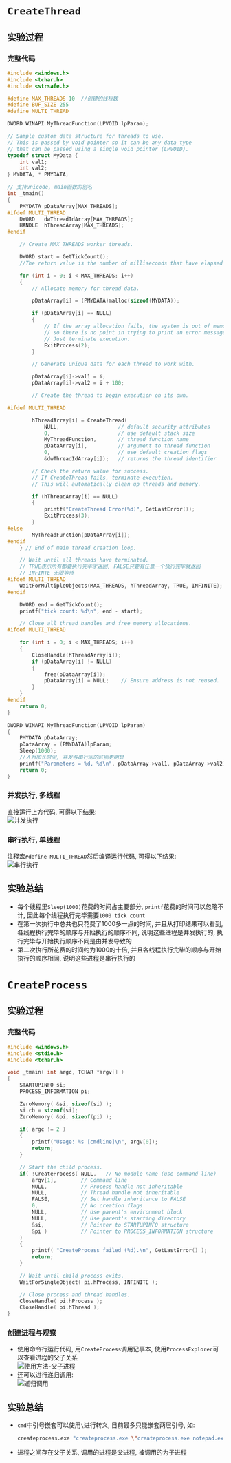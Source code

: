 # `CreateThread`
## 实验过程
### 完整代码
```cpp
#include <windows.h>
#include <tchar.h>
#include <strsafe.h>

#define MAX_THREADS 10	//创建的线程数
#define BUF_SIZE 255
#define MULTI_THREAD

DWORD WINAPI MyThreadFunction(LPVOID lpParam);

// Sample custom data structure for threads to use.
// This is passed by void pointer so it can be any data type
// that can be passed using a single void pointer (LPVOID).
typedef struct MyData {
	int val1;
	int val2;
} MYDATA, * PMYDATA;

// 支持unicode, main函数的别名
int _tmain()
{
	PMYDATA pDataArray[MAX_THREADS];
#ifdef MULTI_THREAD
	DWORD   dwThreadIdArray[MAX_THREADS];
	HANDLE  hThreadArray[MAX_THREADS];
#endif

	// Create MAX_THREADS worker threads.

	DWORD start = GetTickCount();
	//The return value is the number of milliseconds that have elapsed since the system was started.

	for (int i = 0; i < MAX_THREADS; i++)
	{
		// Allocate memory for thread data.

		pDataArray[i] = (PMYDATA)malloc(sizeof(MYDATA));

		if (pDataArray[i] == NULL)
		{
			// If the array allocation fails, the system is out of memory
			// so there is no point in trying to print an error message.
			// Just terminate execution.
			ExitProcess(2);
		}

		// Generate unique data for each thread to work with.

		pDataArray[i]->val1 = i;
		pDataArray[i]->val2 = i + 100;

		// Create the thread to begin execution on its own.

#ifdef MULTI_THREAD

		hThreadArray[i] = CreateThread(
			NULL,                   // default security attributes
			0,                      // use default stack size  
			MyThreadFunction,       // thread function name
			pDataArray[i],          // argument to thread function 
			0,                      // use default creation flags 
			&dwThreadIdArray[i]);   // returns the thread identifier 

		// Check the return value for success.
		// If CreateThread fails, terminate execution. 
		// This will automatically clean up threads and memory. 

		if (hThreadArray[i] == NULL)
		{
			printf("CreateThread Error(%d)", GetLastError());
			ExitProcess(3);
		}
#else
		MyThreadFunction(pDataArray[i]);
#endif
	} // End of main thread creation loop.

	// Wait until all threads have terminated.
	// TRUE表示所有都要执行完毕才返回, FALSE只要有任意一个执行完毕就返回
    // INFINTE 无限等待
#ifdef MULTI_THREAD
	WaitForMultipleObjects(MAX_THREADS, hThreadArray, TRUE, INFINITE);
#endif

	DWORD end = GetTickCount();
	printf("tick count: %d\n", end - start);

	// Close all thread handles and free memory allocations.
#ifdef MULTI_THREAD

	for (int i = 0; i < MAX_THREADS; i++)
	{
		CloseHandle(hThreadArray[i]);
		if (pDataArray[i] != NULL)
		{
			free(pDataArray[i]);
			pDataArray[i] = NULL;    // Ensure address is not reused.
		}
	}
#endif
	return 0;
}

DWORD WINAPI MyThreadFunction(LPVOID lpParam)
{
	PMYDATA pDataArray;
	pDataArray = (PMYDATA)lpParam;
	Sleep(1000);
	//人为加长时间, 并发与串行间的区别更明显
	printf("Parameters = %d, %d\n", pDataArray->val1, pDataArray->val2);
	return 0;
}
```
### 并发执行, 多线程
直接运行上方代码, 可得以下结果: <br>
![并发执行](img/multi-thread.jpg)
### 串行执行, 单线程
注释宏`#define MULTI_THREAD`然后编译运行代码, 可得以下结果: <br>
![串行执行](img/single-thread.jpg)
## 实验总结
- 每个线程里`Sleep(1000)`花费的时间占主要部分, `printf`花费的时间可以忽略不计, 因此每个线程执行完毕需要`1000 tick count`
- 在第一次执行中总共也只花费了1000多一点的时间, 并且从打印结果可以看到, 各线程执行完毕的顺序与开始执行的顺序不同, 说明这些进程是并发执行的, 执行完毕与开始执行顺序不同是由并发导致的
- 第二次执行所花费的时间约为1000的十倍, 并且各线程执行完毕的顺序与开始执行的顺序相同, 说明这些进程是串行执行的
# `CreateProcess`
## 实验过程
### 完整代码
```cpp
#include <windows.h>
#include <stdio.h>
#include <tchar.h>

void _tmain( int argc, TCHAR *argv[] )
{
    STARTUPINFO si;
    PROCESS_INFORMATION pi;

    ZeroMemory( &si, sizeof(si) );
    si.cb = sizeof(si);
    ZeroMemory( &pi, sizeof(pi) );

    if( argc != 2 )
    {
        printf("Usage: %s [cmdline]\n", argv[0]);
        return;
    }

    // Start the child process. 
    if( !CreateProcess( NULL,   // No module name (use command line)
        argv[1],        // Command line
        NULL,           // Process handle not inheritable
        NULL,           // Thread handle not inheritable
        FALSE,          // Set handle inheritance to FALSE
        0,              // No creation flags
        NULL,           // Use parent's environment block
        NULL,           // Use parent's starting directory 
        &si,            // Pointer to STARTUPINFO structure
        &pi )           // Pointer to PROCESS_INFORMATION structure
    ) 
    {
        printf( "CreateProcess failed (%d).\n", GetLastError() );
        return;
    }

    // Wait until child process exits.
    WaitForSingleObject( pi.hProcess, INFINITE );

    // Close process and thread handles.
    CloseHandle( pi.hProcess );
    CloseHandle( pi.hThread );
}
```
### 创建进程与观察
- 使用命令行运行代码, 用`CreateProcess`调用记事本, 使用`ProcessExplorer`可以查看进程的父子关系<br>
  ![使用方法-父子进程](img/createprocess-usage.jpg)
- 还可以进行递归调用: <br>
  ![递归调用](img/recursion.jpg)
## 实验总结
- `cmd`中引号嵌套可以使用`\`进行转义, 目前最多只能嵌套两层引号, 如: <br>
  ```bash
  createprocess.exe "createprocess.exe \"createprocess.exe notepad.exe\""
  ```
- 进程之间存在父子关系, 调用的进程是父进程, 被调用的为子进程